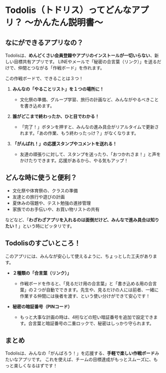 # Todolis（トドリス）ってどんなアプリ？ 〜かんたん説明書〜

## なにができるアプリなの？

Todolisは、**めんどくさい会員登録やアプリのインストールが一切いらない**、新しい目標共有アプリです。
LINEやメールで「秘密の合言葉（リンク）」を送るだけで、仲間とつながる「作戦ボード」を作れます。

この作戦ボードで、できることは３つ！

1.  **みんなの「やることリスト」を１つの場所に！**
    -   文化祭の準備、グループ学習、旅行の計画など、みんながやるべきことを書き込めます。

2.  **誰がどこまで終わったか、ひと目でわかる！**
    -   「完了！」ボタンを押すと、みんなの進み具合がリアルタイムで更新されます。「あの作業、もう終わったっけ？」がなくなります。

3.  **「がんばれ！」の応援スタンプやコメントを送れる！**
    -   友達の頑張りに対して、スタンプを送ったり、「おつかれさま！」と声をかけたりできます。応援があるから、やる気もアップ！

## どんな時に使うと便利？

-   文化祭や体育祭の、クラスの準備
-   友達との旅行や遊びの計画
-   夏休みの宿題や、テスト勉強の進捗管理
-   家族でのお手伝いや、お買い物リストの共有

などなど、「**わざわざアプリを入れるのは面倒だけど、みんなで進み具合は知りたい！**」という時にピッタリです。

## Todolisのすごいところ！

このアプリには、みんなが安心して使えるように、ちょっとした工夫があります。

-   **２種類の「合言葉（リンク）」**
    -   作戦ボードを作ると、「見るだけ用の合言葉」と「書き込める用の合言葉」の２つが自動でできます。先生や、見るだけの人には前者、一緒に作業する仲間には後者を渡す、という使い分けができて安心です！

-   **秘密の暗証番号（PINコード）**
    -   もっと大事な計画の時は、4桁などの短い暗証番号を追加で設定できます。合言葉と暗証番号の二重ロックで、秘密はしっかり守られます。

## まとめ

Todolisは、みんなの「がんばろう！」を応援する、**手軽で楽しい作戦ボード**みたいなアプリです。
これを使えば、チームの目標達成がもっとスムーズに、もっと楽しくなるはずです！